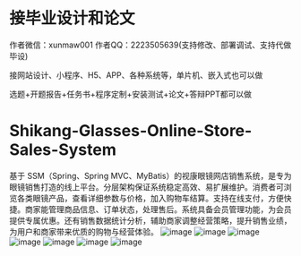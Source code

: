 # 接毕业设计和论文
作者微信：xunmaw001  作者QQ：2223505639(支持修改、部署调试、支持代做毕设)

接网站设计、小程序、H5、APP、各种系统等，单片机、嵌入式也可以做

选题+开题报告+任务书+程序定制+安装测试+论文+答辩PPT都可以做
# Shikang-Glasses-Online-Store-Sales-System
基于 SSM（Spring、Spring MVC、MyBatis）的视康眼镜网店销售系统，是专为眼镜销售打造的线上平台。分层架构保证系统稳定高效、易扩展维护。消费者可浏览各类眼镜产品，查看详细参数与价格，加入购物车结算。支持在线支付，方便快捷。商家能管理商品信息、订单状态，处理售后。系统具备会员管理功能，为会员提供专属优惠。还有销售数据统计分析，辅助商家调整经营策略，提升销售业绩，为用户和商家带来优质的购物与经营体验。 
![image](https://github.com/user-attachments/assets/e7b8804e-ce7c-4f63-9a46-c6cc89f702d0)
![image](https://github.com/user-attachments/assets/5eaf07ac-7ee9-40de-8793-233dea1e7952)
![image](https://github.com/user-attachments/assets/a865dd7d-cdbb-4f9b-ac12-374e29492e48)
![image](https://github.com/user-attachments/assets/d62bf992-59f5-4702-8ffc-b87d248fb022)
![image](https://github.com/user-attachments/assets/d166688b-8287-444b-982d-e0c424e9d876)
![image](https://github.com/user-attachments/assets/ed06c77a-093f-426e-90cd-5e45c2cf173b)
![image](https://github.com/user-attachments/assets/ed5dd4ae-184b-408b-97c5-371af4ba6e86)

